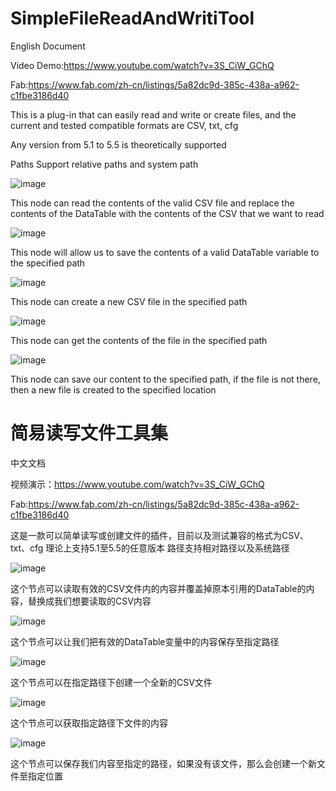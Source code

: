 # SimpleFileReadAndWritiTool
English Document

Video Demo:https://www.youtube.com/watch?v=3S_CiW_GChQ

Fab:https://www.fab.com/zh-cn/listings/5a82dc9d-385c-438a-a962-c1fbe3186d40

This is a plug-in that can easily read and write or create files, and the current and tested compatible formats are CSV, txt, cfg 

Any version from 5.1 to 5.5 is theoretically supported

Paths Support relative paths and system path

![image](https://github.com/user-attachments/assets/03f11c31-47ea-4e23-9e56-717151fb6fbd)



This node can read the contents of the valid CSV file and replace the contents of the DataTable with the contents of the CSV that we want to read


![image](https://github.com/user-attachments/assets/b11a2276-f97a-4b51-9bd2-0f659b162d8b)


This node will allow us to save the contents of a valid DataTable variable to the specified path


![image](https://github.com/user-attachments/assets/00bf413d-30d6-42b0-845b-e68a16ca6b64)


This node can create a new CSV file in the specified path


![image](https://github.com/user-attachments/assets/dc3c5085-16b6-4f0c-b45d-0ea709f6e0e8)

This node can get the contents of the file in the specified path


![image](https://github.com/user-attachments/assets/8b06510e-00d3-45b1-9964-9bbf3a4e671d)


This node can save our content to the specified path, if the file is not there, then a new file is created to the specified location



# 简易读写文件工具集
中文文档

视频演示：https://www.youtube.com/watch?v=3S_CiW_GChQ

Fab:https://www.fab.com/zh-cn/listings/5a82dc9d-385c-438a-a962-c1fbe3186d40

这是一款可以简单读写或创建文件的插件，目前以及测试兼容的格式为CSV、txt、cfg 
理论上支持5.1至5.5的任意版本
路径支持相对路径以及系统路径


![image](https://github.com/user-attachments/assets/03f11c31-47ea-4e23-9e56-717151fb6fbd)


这个节点可以读取有效的CSV文件内的内容并覆盖掉原本引用的DataTable的内容，替换成我们想要读取的CSV内容


![image](https://github.com/user-attachments/assets/b11a2276-f97a-4b51-9bd2-0f659b162d8b)


这个节点可以让我们把有效的DataTable变量中的内容保存至指定路径


![image](https://github.com/user-attachments/assets/00bf413d-30d6-42b0-845b-e68a16ca6b64)


这个节点可以在指定路径下创建一个全新的CSV文件


![image](https://github.com/user-attachments/assets/dc3c5085-16b6-4f0c-b45d-0ea709f6e0e8)


这个节点可以获取指定路径下文件的内容


![image](https://github.com/user-attachments/assets/8b06510e-00d3-45b1-9964-9bbf3a4e671d)

这个节点可以保存我们内容至指定的路径，如果没有该文件，那么会创建一个新文件至指定位置

